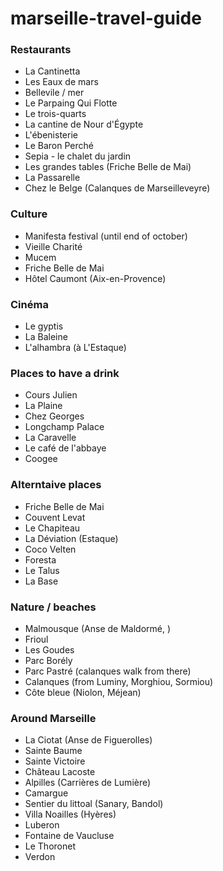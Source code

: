 # marseille-travel-guide

### Restaurants

* La Cantinetta 
* Les Eaux de mars
* Bellevile / mer
* Le Parpaing Qui Flotte 
* Le trois-quarts
* La cantine de Nour d'Égypte
* L'ébenisterie
* Le Baron Perché 
* Sepia - le chalet du jardin 
* Les grandes tables (Friche Belle de Mai)
* La Passarelle 
* Chez le Belge (Calanques de Marseilleveyre)

### Culture 

* Manifesta festival (until end of october)
* Vieille Charité
* Mucem 
* Friche Belle de Mai 
* Hôtel Caumont (Aix-en-Provence)

### Cinéma 

* Le gyptis 
* La Baleine 
* L'alhambra (à L'Estaque)

### Places to have a drink

* Cours Julien
* La Plaine 
* Chez Georges
* Longchamp Palace
* La Caravelle 
* Le café de l'abbaye 
* Coogee

### Alterntaive places

* Friche Belle de Mai 
* Couvent Levat
* Le Chapiteau 
* La Déviation (Estaque) 
* Coco Velten 
* Foresta 
* Le Talus 
* La Base

### Nature / beaches

* Malmousque (Anse de Maldormé, )
* Frioul 
* Les Goudes
* Parc Borély 
* Parc Pastré (calanques walk from there)
* Calanques (from Luminy, Morghiou, Sormiou)
* Côte bleue (Niolon, Méjean)

### Around Marseille

* La Ciotat (Anse de Figuerolles)
* Sainte Baume 
* Sainte Victoire 
* Château Lacoste 
* Alpilles (Carrières de Lumière)
* Camargue 
* Sentier du littoal (Sanary, Bandol)
* Villa Noailles (Hyères)
* Luberon 
* Fontaine de Vaucluse 
* Le Thoronet 
* Verdon 
